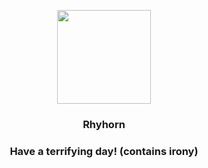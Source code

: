 <p align="center">
    <img src="https://raw.githubusercontent.com/PokeAPI/sprites/master/sprites/pokemon/111.png" width="150" height="150">
</p>
<h3 align="center"> <b>Rhyhorn</b></h3>
<h3 align="center">Have a terrifying day! (contains irony)</h3>
